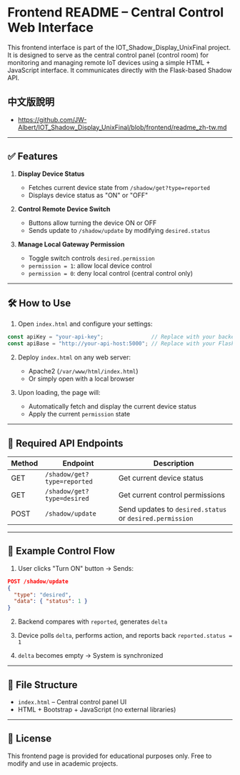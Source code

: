 # Frontend README – Central Control Web Interface

This frontend interface is part of the IOT_Shadow_Display_UnixFinal project. It is designed to serve as the central control panel (control room) for monitoring and managing remote IoT devices using a simple HTML + JavaScript interface. It communicates directly with the Flask-based Shadow API.

## 中文版說明
- https://github.com/JW-Albert/IOT_Shadow_Display_UnixFinal/blob/frontend/readme_zh-tw.md

---

## ✅ Features

1. **Display Device Status**
   - Fetches current device state from `/shadow/get?type=reported`
   - Displays device status as "ON" or "OFF"

2. **Control Remote Device Switch**
   - Buttons allow turning the device ON or OFF
   - Sends update to `/shadow/update` by modifying `desired.status`

3. **Manage Local Gateway Permission**
   - Toggle switch controls `desired.permission`
   - `permission = 1`: allow local device control
   - `permission = 0`: deny local control (central control only)

---

## 🛠️ How to Use

1. Open `index.html` and configure your settings:

```js
const apiKey = "your-api-key";               // Replace with your backend Authorization key
const apiBase = "http://your-api-host:5000"; // Replace with your Flask API host
```

2. Deploy `index.html` on any web server:
   - Apache2 (`/var/www/html/index.html`)
   - Or simply open with a local browser

3. Upon loading, the page will:
   - Automatically fetch and display the current device status
   - Apply the current `permission` state

---

## 🔧 Required API Endpoints

| Method | Endpoint | Description |
|--------|----------|-------------|
| GET    | `/shadow/get?type=reported` | Get current device status |
| GET    | `/shadow/get?type=desired`  | Get current control permissions |
| POST   | `/shadow/update` | Send updates to `desired.status` or `desired.permission` |

---

## 🧪 Example Control Flow

1. User clicks "Turn ON" button → Sends:

```json
POST /shadow/update
{
  "type": "desired",
  "data": { "status": 1 }
}
```

2. Backend compares with `reported`, generates `delta`

3. Device polls `delta`, performs action, and reports back `reported.status = 1`

4. `delta` becomes empty → System is synchronized

---

## 📁 File Structure

- `index.html` – Central control panel UI
- HTML + Bootstrap + JavaScript (no external libraries)

---

## 📜 License

This frontend page is provided for educational purposes only. Free to modify and use in academic projects.

